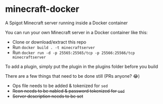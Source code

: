 # minecraft-docker
A Spigot Minecraft server running inside a Docker container

You can run your own Minecraft server in a Docker container like this:

* Clone or download/extract this repo
* Run ``docker build . -t minecraftserver``
* Run ``docker run -d -p 25565:25565/tcp -p 25566:25566/tcp minecraftserver``

To add a plugin, simply put the plugin in the plugins folder before you build

There are a few things that need to be done still (PRs anyone? 😂)

* Ops file needs to be added & tokenized for ``sed``
* ~~Rcon needs to be nabled & password tokenized for ``sed``~~
* ~~Server description needs to be set~~
